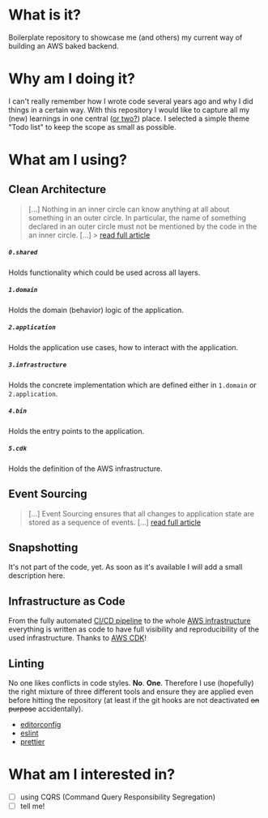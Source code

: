 # What is it?

Boilerplate repository to showcase me (and others) my current way of building an AWS baked backend.

# Why am I doing it?

I can't really remember how I wrote code several years ago and why I did things in a certain way. With this repository I would like to capture all my (new) learnings in one central ([or two?](https://github.com/MaiKaY/todo-frontend)) place. I selected a simple theme "Todo list" to keep the scope as small as possible.

# What am I using?

## Clean Architecture

> [...] Nothing in an inner circle can know anything at all about something in an outer circle. In particular, the name of something declared in an outer circle must not be mentioned by the code in the an inner circle. [...] > [read full article](https://blog.cleancoder.com/uncle-bob/2012/08/13/the-clean-architecture.html)

##### `0.shared`

Holds functionality which could be used across all layers.

##### `1.domain`

Holds the domain (behavior) logic of the application.

##### `2.application`

Holds the application use cases, how to interact with the application.

##### `3.infrastructure`

Holds the concrete implementation which are defined either in `1.domain` or `2.application`.

##### `4.bin`

Holds the entry points to the application.

##### `5.cdk`

Holds the definition of the AWS infrastructure.

## Event Sourcing

> [...] Event Sourcing ensures that all changes to application state are stored as a sequence of events. [...] [read full article](https://martinfowler.com/eaaDev/EventSourcing.html)

## Snapshotting

It's not part of the code, yet. As soon as it's available I will add a small description here.

## Infrastructure as Code

From the fully automated [CI/CD pipeline](https://github.com/MaiKaY/todo-backend/blob/main/src/5.cdk/pipeline-stack.ts) to the whole [AWS infrastructure](https://github.com/MaiKaY/todo-backend/blob/main/src/5.cdk/infrastructure-stack.ts) everything is written as code to have full visibility and reproducibility of the used infrastructure. Thanks to [AWS CDK](https://aws.amazon.com/cdk/)!

## Linting

No one likes conflicts in code styles. **No**. **One**. Therefore I use (hopefully) the right mixture of three different tools and ensure they are applied even before hitting the repository (at least if the git hooks are not deactivated ~~on purpose~~ accidentally).

-   [editorconfig](https://github.com/MaiKaY/todo-backend/blob/main/.editorconfig)
-   [eslint](https://github.com/MaiKaY/todo-backend/blob/main/.eslintrc.js)
-   [prettier](https://github.com/MaiKaY/todo-backend/blob/main/.prettierrc.js)

# What am I interested in?

-   [ ] using CQRS (Command Query Responsibility Segregation)
-   [ ] tell me!
